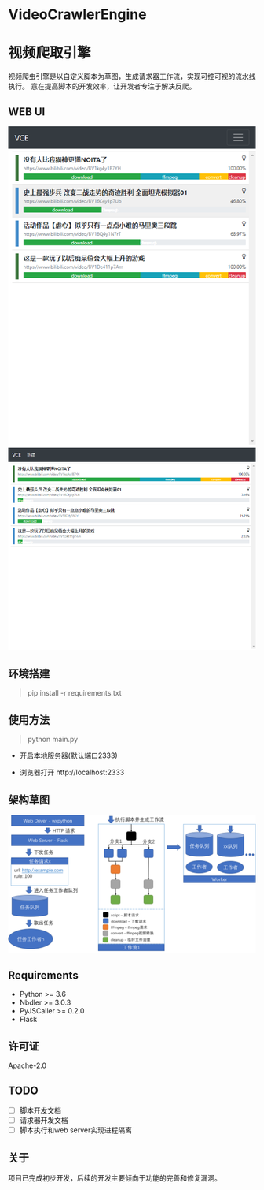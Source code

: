 VideoCrawlerEngine
===============

# 视频爬取引擎

视频爬虫引擎是以自定义脚本为草图，生成请求器工作流，实现可控可视的流水线执行。
意在提高脚本的开发效率，让开发者专注于解决反爬。

## WEB UI

![UI 1](../../docs/UI_1.png)
![UI 2](../../docs/UI_2.png)

## 环境搭建
> pip install -r requirements.txt

## 使用方法
> python main.py

- 开启本地服务器(默认端口2333)

- 浏览器打开 http://localhost:2333

## 架构草图
![架构草图](../../docs/sketch.png)


## Requirements

- Python >= 3.6
- Nbdler >= 3.0.3
- PyJSCaller >= 0.2.0
- Flask


## 许可证

Apache-2.0

## TODO
- [ ] 脚本开发文档
- [ ] 请求器开发文档
- [ ] 脚本执行和web server实现进程隔离

## 关于

项目已完成初步开发，后续的开发主要倾向于功能的完善和修复漏洞。